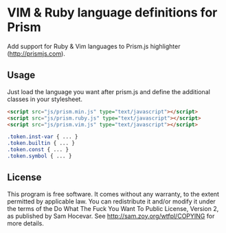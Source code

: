 # VIM & Ruby language definitions for Prism

Add support for Ruby & Vim languages to Prism.js highlighter (http://prismjs.com).

## Usage

Just load the language you want after prism.js and define the additional classes in your stylesheet.

```html
<script src="js/prism.min.js" type="text/javascript"></script>
<script src="js/prism.ruby.js" type="text/javascript"></script>
<script src="js/prism.vim.js" type="text/javascript"></script>
```

```css
.token.inst-var { ... }
.token.builtin { ... }
.token.const { ... }
.token.symbol { ... }
```

## License

This program is free software. It comes without any warranty, to
the extent permitted by applicable law. You can redistribute it
and/or modify it under the terms of the Do What The Fuck You Want
To Public License, Version 2, as published by Sam Hocevar. See
http://sam.zoy.org/wtfpl/COPYING for more details.
